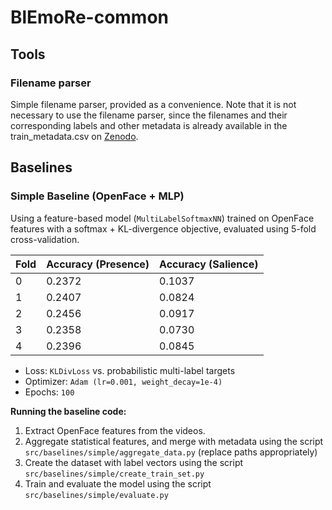 # BlEmoRe-common

## Tools 

### Filename parser

Simple filename parser, provided as a convenience. Note that it is not necessary to use the filename parser, since the filenames and their 
corresponding labels and other metadata is already available in 
the train_metadata.csv on [Zenodo](https://zenodo.org/records/15096942).

## Baselines 

### Simple Baseline (OpenFace + MLP)

Using a feature-based model (`MultiLabelSoftmaxNN`) trained on OpenFace features with a 
softmax + KL-divergence objective, evaluated using 5-fold cross-validation.

| Fold | Accuracy (Presence) | Accuracy (Salience) |
|------|---------------------|----------------------|
| 0    | 0.2372              | 0.1037               |
| 1    | 0.2407              | 0.0824               |
| 2    | 0.2456              | 0.0917               |
| 3    | 0.2358              | 0.0730               |
| 4    | 0.2396              | 0.0845               |

* Loss: `KLDivLoss` vs. probabilistic multi-label targets
* Optimizer: `Adam (lr=0.001, weight_decay=1e-4)`
* Epochs: `100`

**Running the baseline code:**

1. Extract OpenFace features from the videos.
2. Aggregate statistical features, and merge with metadata using the script `src/baselines/simple/aggregate_data.py` (replace paths appropriately)
3. Create the dataset with label vectors using the script `src/baselines/simple/create_train_set.py`
4. Train and evaluate the model using the script `src/baselines/simple/evaluate.py`